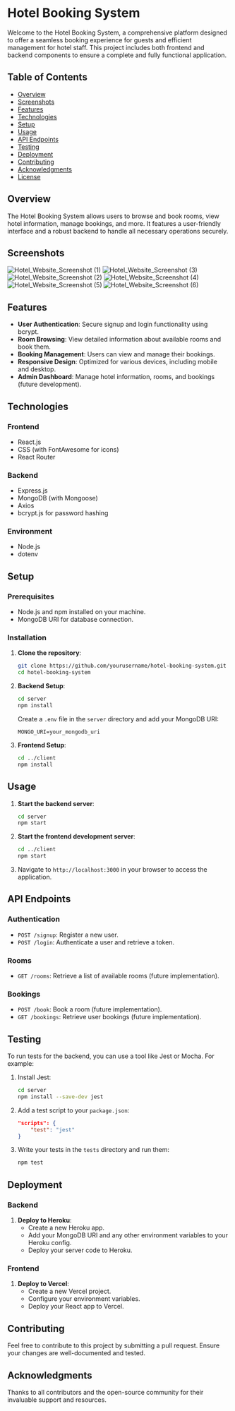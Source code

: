 # Hotel Booking System

Welcome to the Hotel Booking System, a comprehensive platform designed to offer a seamless booking experience for guests and efficient management for hotel staff. This project includes both frontend and backend components to ensure a complete and fully functional application.

## Table of Contents
- [Overview](#overview)
- [Screenshots](#Screenshots)
- [Features](#features)
- [Technologies](#technologies)
- [Setup](#setup)
- [Usage](#usage)
- [API Endpoints](#api-endpoints)
- [Testing](#testing)
- [Deployment](#deployment)
- [Contributing](#contributing)
- [Acknowledgments](#acknowledgments)
- [License](#license)

## Overview
The Hotel Booking System allows users to browse and book rooms, view hotel information, manage bookings, and more. It features a user-friendly interface and a robust backend to handle all necessary operations securely.

## Screenshots
![Hotel_Website_Screenshot (1)](https://github.com/user-attachments/assets/ed467e1d-39b7-4c78-b9ac-45ad72f0a28c)
![Hotel_Website_Screenshot (3)](https://github.com/user-attachments/assets/de771312-1513-40bd-b074-297eca3e5182)
![Hotel_Website_Screenshot (2)](https://github.com/user-attachments/assets/6d5f1327-18b8-43ed-aa0e-7cbea12d6f66)
![Hotel_Website_Screenshot (4)](https://github.com/user-attachments/assets/528da01e-5f77-4b59-b5da-a686e8ee47b6)
![Hotel_Website_Screenshot (5)](https://github.com/user-attachments/assets/ca96f08f-7d6f-4ae4-8589-b17dbf3f53d4)
![Hotel_Website_Screenshot (6)](https://github.com/user-attachments/assets/37aec9db-1fa2-42ad-8b9e-57c002fbcec9)


## Features
- **User Authentication**: Secure signup and login functionality using bcrypt.
- **Room Browsing**: View detailed information about available rooms and book them.
- **Booking Management**: Users can view and manage their bookings.
- **Responsive Design**: Optimized for various devices, including mobile and desktop.
- **Admin Dashboard**: Manage hotel information, rooms, and bookings (future development).

## Technologies
### Frontend
- React.js
- CSS (with FontAwesome for icons)
- React Router

### Backend
- Express.js
- MongoDB (with Mongoose)
- Axios
- bcrypt.js for password hashing

### Environment
- Node.js
- dotenv

## Setup
### Prerequisites
- Node.js and npm installed on your machine.
- MongoDB URI for database connection.

### Installation
1. **Clone the repository**:
    ```bash
    git clone https://github.com/yourusername/hotel-booking-system.git
    cd hotel-booking-system
    ```

2. **Backend Setup**:
    ```bash
    cd server
    npm install
    ```

    Create a `.env` file in the `server` directory and add your MongoDB URI:
    ```
    MONGO_URI=your_mongodb_uri
    ```

3. **Frontend Setup**:
    ```bash
    cd ../client
    npm install
    ```

## Usage
1. **Start the backend server**:
    ```bash
    cd server
    npm start
    ```

2. **Start the frontend development server**:
    ```bash
    cd ../client
    npm start
    ```

3. Navigate to `http://localhost:3000` in your browser to access the application.

## API Endpoints
### Authentication
- `POST /signup`: Register a new user.
- `POST /login`: Authenticate a user and retrieve a token.

### Rooms
- `GET /rooms`: Retrieve a list of available rooms (future implementation).

### Bookings
- `POST /book`: Book a room (future implementation).
- `GET /bookings`: Retrieve user bookings (future implementation).

## Testing
To run tests for the backend, you can use a tool like Jest or Mocha. For example:
1. Install Jest:
    ```bash
    cd server
    npm install --save-dev jest
    ```

2. Add a test script to your `package.json`:
    ```json
    "scripts": {
        "test": "jest"
    }
    ```

3. Write your tests in the `tests` directory and run them:
    ```bash
    npm test
    ```

## Deployment
### Backend
1. **Deploy to Heroku**:
    - Create a new Heroku app.
    - Add your MongoDB URI and any other environment variables to your Heroku config.
    - Deploy your server code to Heroku.

### Frontend
1. **Deploy to Vercel**:
    - Create a new Vercel project.
    - Configure your environment variables.
    - Deploy your React app to Vercel.

## Contributing
Feel free to contribute to this project by submitting a pull request. Ensure your changes are well-documented and tested.

## Acknowledgments
Thanks to all contributors and the open-source community for their invaluable support and resources.

